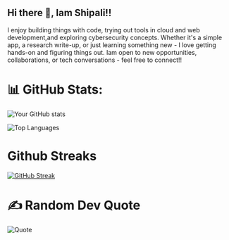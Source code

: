 ## Hi there 👋, Iam Shipali!!

I enjoy building things with code, trying out tools in cloud and web development,and exploring cybersecurity concepts. Whether it's a simple app, a research write-up, or just learning something new - I love getting hands-on and figuring things out.
Iam open to new opportunities, collaborations, or tech conversations - feel free to connect!!

# 📊 GitHub Stats:

![Your GitHub stats](https://github-readme-stats.vercel.app/api?username=shipalibhandary&show_icons=true&theme=dark)

![Top Languages](https://github-readme-stats.vercel.app/api/top-langs/?username=shipalibhandary&layout=compact&theme=dark)

# Github Streaks
[![GitHub Streak](https://streak-stats.demolab.com/?shipalibhandary=DenverCoder1)](https://git.io/streak-stats)

# ✍️ Random Dev Quote
![Quote](https://quotes-github-readme.vercel.app/api?type=horizontal&theme=dark)

